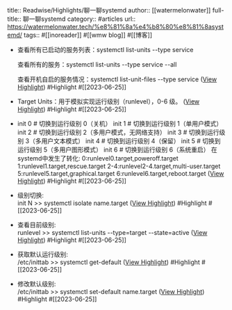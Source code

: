 title:: Readwise/Highlights/聊一聊systemd
author:: [[watermelonwater]]
full-title:: 聊一聊systemd
category:: #articles
url:: https://watermelonwater.tech/%e8%81%8a%e4%b8%80%e8%81%8asystemd/
tags:: #[[inoreader]] #[[wmw blog]] #[[博客]]
- 查看所有已启动的服务列表：systemctl list-units --type service
  
  查看所有的服务：systemctl list-units --type service --all
  
  查看开机自启的服务情况：systemctl list-unit-files --type service ([View Highlight](https://read.readwise.io/read/01h3rtxfjfcaxf064angfccvf4)) #Highlight #[[2023-06-25]]
- Target Units：用于模拟实现运行级别（runlevel），0-6 级。 ([View Highlight](https://read.readwise.io/read/01h3rtxxt30teebbwgnvyy1c6s)) #Highlight #[[2023-06-25]]
- init 0 # 切换到运行级别 0（关机） init 1 # 切换到运行级别 1（单用户模式） init 2 # 切换到运行级别 2（多用户模式，无网络支持） init 3 # 切换到运行级别 3（多用户文本模式） init 4 # 切换到运行级别 4（保留） init 5 # 切换到运行级别 5（多用户图形模式） init 6 # 切换到运行级别 6（系统重启） 在systemd中发生了转化: 0:runlevel0.target,poweroff.target 1:runlevel1.target,rescue.target 2-4:runlevel2-4.target,multi-user.target 5:runlevel5.target,graphical.target 6:runlevel6.target,reboot.target ([View Highlight](https://read.readwise.io/read/01h3rtyg36vk2qtg8ygr8nb392)) #Highlight #[[2023-06-25]]
- 级别切换:  
  init N >> systemctl isolate name.target ([View Highlight](https://read.readwise.io/read/01h3rtzd4x2ac8aprc7egbw0zz)) #Highlight #[[2023-06-25]]
- 查看目前级别:  
  runlevel >> systemctl list-units --type=target --state=active ([View Highlight](https://read.readwise.io/read/01h3rtzgtaet9w624n0mypbfsk)) #Highlight #[[2023-06-25]]
- 获取默认运行级别:  
  /etc/inittab >> systemctl get-default ([View Highlight](https://read.readwise.io/read/01h3rtzpnzdnba9ftvx80ghnra)) #Highlight #[[2023-06-25]]
- 修改默认级别:  
  /etc/inittab >> systemctl set-default name.target ([View Highlight](https://read.readwise.io/read/01h3rtztyz8z5x3w3jbk440pcs)) #Highlight #[[2023-06-25]]